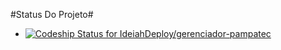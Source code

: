 #Status Do Projeto#

* [![Codeship Status for IdeiahDeploy/gerenciador-pampatec](https://codeship.com/projects/8b4a7390-00cb-0134-25ef-1a1e2837bce8/status?branch=develop/feature/Sprint_XV)](https://codeship.com/projects/153321)